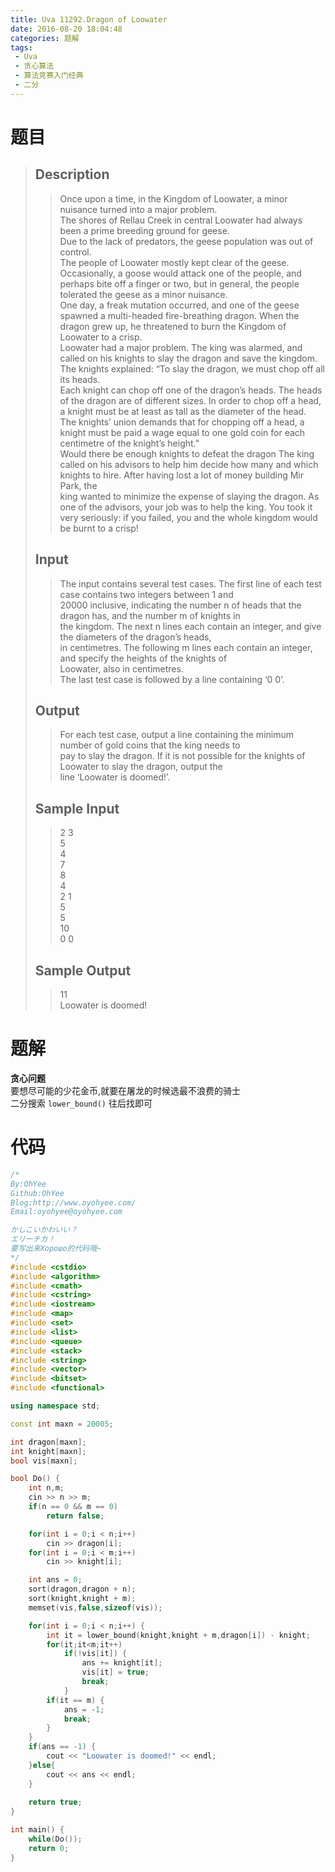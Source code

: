 ```yaml
---
title: Uva 11292.Dragon of Loowater
date: 2016-08-20 18:04:48
categories: 题解
tags: 
 - Uva
 - 贪心算法
 - 算法竞赛入门经典
 - 二分
---
```

# 题目
> ## Description
>> Once upon a time, in the Kingdom of Loowater, a minor nuisance turned into a major problem.  
>> The shores of Rellau Creek in central Loowater had always been a prime breeding ground for geese.  
>> Due to the lack of predators, the geese population was out of control.   
>> The people of Loowater mostly kept clear of the geese.   
>> Occasionally, a goose would attack one of the people, and perhaps bite off a finger or two, but in general, the people tolerated the geese as a minor nuisance.   
>> One day, a freak mutation occurred, and one of the geese spawned a multi-headed fire-breathing dragon. When the dragon grew up, he threatened to burn the Kingdom of Loowater to a crisp.  
>> Loowater had a major problem. The king was alarmed, and called on his knights to slay the dragon and save the kingdom.  
>> The knights explained: “To slay the dragon, we must chop off all its heads.   
>> Each knight can chop off one of the dragon’s heads. The heads of the dragon are of different sizes. In order to chop off a head, a knight must be at least as tall as the diameter of the head.   
>> The knights’ union demands that for chopping off a head, a knight must be paid a wage equal to one gold coin for each centimetre of the knight’s height.”  
>> Would there be enough knights to defeat the dragon  The king called on his advisors to help him decide how many and which knights to hire. After having lost a lot of money building Mir Park, the  
>> king wanted to minimize the expense of slaying the dragon. As one of the advisors, your job was to help the king. You took it very seriously: if you failed, you and the whole kingdom would be burnt to a crisp!  
>> <!--more-->  
> 
> ## Input  
>> The input contains several test cases. The first line of each test case contains two integers between 1 and  
>> 20000 inclusive, indicating the number n of heads that the dragon has, and the number m of knights in  
>> the kingdom. The next n lines each contain an integer, and give the diameters of the dragon’s heads,  
>> in centimetres. The following m lines each contain an integer, and specify the heights of the knights of  
>> Loowater, also in centimetres.  
>> The last test case is followed by a line containing ‘0 0’.  
> 
> ## Output  
>> For each test case, output a line containing the minimum number of gold coins that the king needs to  
>> pay to slay the dragon. If it is not possible for the knights of Loowater to slay the dragon, output the  
>> line ‘Loowater is doomed!’.  
> 
> ## Sample Input  
>> 2 3  
>> 5  
>> 4  
>> 7  
>> 8  
>> 4  
>> 2 1  
>> 5  
>> 5  
>> 10  
>> 0 0  
> 
> ## Sample Output  
>> 11  
>> Loowater is doomed!  


# 题解
**贪心问题**  
要想尽可能的少花金币,就要在屠龙的时候选最不浪费的骑士  
二分搜索 `lower_bound()` 往后找即可  

# 代码
```cpp Dragon of Loowater https://github.com/OhYee/sourcecode/tree/master/ACM 代码备份
/*
By:OhYee
Github:OhYee
Blog:http://www.oyohyee.com/
Email:oyohyee@oyohyee.com

かしこいかわいい？
エリーチカ！
要写出来Хорошо的代码哦~
*/
#include <cstdio>
#include <algorithm>
#include <cmath>
#include <cstring>
#include <iostream>
#include <map>
#include <set>
#include <list>
#include <queue>
#include <stack>
#include <string>
#include <vector>
#include <bitset>
#include <functional>

using namespace std;

const int maxn = 20005;

int dragon[maxn];
int knight[maxn];
bool vis[maxn];

bool Do() {
    int n,m;
    cin >> n >> m;
    if(n == 0 && m == 0)
        return false;

    for(int i = 0;i < n;i++)
        cin >> dragon[i];
    for(int i = 0;i < m;i++)
        cin >> knight[i];

    int ans = 0;
    sort(dragon,dragon + n);
    sort(knight,knight + m);
    memset(vis,false,sizeof(vis));

    for(int i = 0;i < n;i++) {
        int it = lower_bound(knight,knight + m,dragon[i]) - knight;
        for(it;it<m;it++)
            if(!vis[it]) {
                ans += knight[it];
                vis[it] = true;
                break;
            }
        if(it == m) {
            ans = -1;
            break;
        }
    }
    if(ans == -1) {
        cout << "Loowater is doomed!" << endl;
    }else{
        cout << ans << endl;
    }
    
    return true;
}

int main() {
    while(Do());
    return 0;
}
```